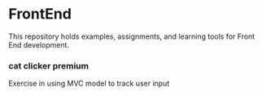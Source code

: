# FrontEnd

<p>
   This repository holds examples, assignments, and learning tools for Front End development.
</p>

<h3>cat clicker premium</h3>
<p>
   Exercise in using MVC model to track user input
</p>
